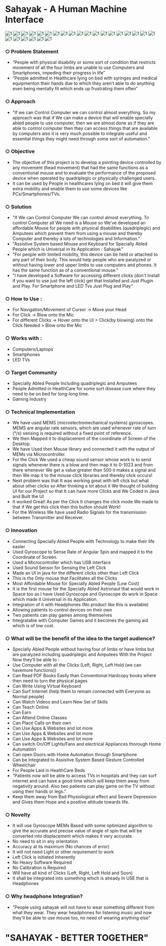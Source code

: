 # Sahayak - A Human Machine Interface

<img src="https://github.com/techyashu/ashu/blob/master/Sahayak/da50482b2e5af7dc79490b83529392c4-0.png" alt="1">

<img src="https://github.com/techyashu/ashu/blob/master/Sahayak/working_Trim.mp4" alt="1">

<img src="https://github.com/techyashu/ashu/blob/master/Sahayak/da50482b2e5af7dc79490b83529392c4-1.png" alt="1">

<img src="https://github.com/techyashu/ashu/blob/master/Sahayak/da50482b2e5af7dc79490b83529392c4-2.png" alt="1">

<img src="https://github.com/techyashu/ashu/blob/master/Sahayak/da50482b2e5af7dc79490b83529392c4-3.png" alt="1">

<img src="https://github.com/techyashu/ashu/blob/master/Sahayak/da50482b2e5af7dc79490b83529392c4-4.png" alt="1">

<img src="https://github.com/techyashu/ashu/blob/master/Sahayak/da50482b2e5af7dc79490b83529392c4-5.png" alt="1">

<img src="https://github.com/techyashu/ashu/blob/master/Sahayak/da50482b2e5af7dc79490b83529392c4-6.png" alt="1">

<img src="https://github.com/techyashu/ashu/blob/master/Sahayak/da50482b2e5af7dc79490b83529392c4-7.png" alt="1">

<img src="https://github.com/techyashu/ashu/blob/master/Sahayak/da50482b2e5af7dc79490b83529392c4-8.png" alt="1">

<img src="https://github.com/techyashu/ashu/blob/master/Sahayak/da50482b2e5af7dc79490b83529392c4-9.png" alt="1">

<img src="https://github.com/techyashu/ashu/blob/master/Sahayak/da50482b2e5af7dc79490b83529392c4-10.png" alt="1">

<img src="https://github.com/techyashu/ashu/blob/master/Sahayak/da50482b2e5af7dc79490b83529392c4-11.png" alt="1">

<img src="https://github.com/techyashu/ashu/blob/master/Sahayak/da50482b2e5af7dc79490b83529392c4-12.png" alt="1">

<img src="https://github.com/techyashu/ashu/blob/master/Sahayak/da50482b2e5af7dc79490b83529392c4-13.png" alt="1">

<img src="https://github.com/techyashu/ashu/blob/master/Sahayak/da50482b2e5af7dc79490b83529392c4-14.jpg" alt="1">

<img src="https://github.com/techyashu/ashu/blob/master/Sahayak/da50482b2e5af7dc79490b83529392c4-15.png" alt="1">

<img src="https://github.com/techyashu/ashu/blob/master/Sahayak/da50482b2e5af7dc79490b83529392c4-16.png" alt="1">

<img src="https://github.com/techyashu/ashu/blob/master/Sahayak/da50482b2e5af7dc79490b83529392c4-17.png" alt="1">

<img src="https://github.com/techyashu/ashu/blob/master/Sahayak/da50482b2e5af7dc79490b83529392c4-18.png" alt="1">

<img src="https://github.com/techyashu/ashu/blob/master/Sahayak/da50482b2e5af7dc79490b83529392c4-19.png" alt="1">

<img src="https://github.com/techyashu/ashu/blob/master/Sahayak/da50482b2e5af7dc79490b83529392c4-20.png" alt="1">

<img src="https://github.com/techyashu/ashu/blob/master/Sahayak/da50482b2e5af7dc79490b83529392c4-21.png" alt="1">

<img src="https://github.com/techyashu/ashu/blob/master/Sahayak/da50482b2e5af7dc79490b83529392c4-22.png" alt="1">

<img src="https://github.com/techyashu/ashu/blob/master/Sahayak/da50482b2e5af7dc79490b83529392c4-23.png" alt="1">

### ○ Problem Statement
- “People with physical disability or some sort of condition that restricts movement of all the four limbs are unable to use Computers and Smartphones, impeding their progress in life”
- “People admitted in Healthcare lying on bed with syringes and medical equipmenton their hands due to which they aren’t able to do anything even being mentally fit which ends up frustrating them often”

### ○ Approach
- "If we can Control Computer we can control almost everything. So my approach was that if We can make a device that will enable specially abled people to use computer, then we are almost done as if they are able to control computer then they can access things that are available by computers also it is very much possible to integrate useful and essential things they might need through some sort of automation."

### ○ Objective
- The objective of this project is to develop a pointing device controlled by any movement (head movement) that had the same functions as a conventional mouse and to evaluate the performance of the proposed device when operated by quadriplegic or physically challenged users.
- It can be used by People in healthcares lying on bed it will give them extra mobility and enable them to use some devices like PCs/Smartphones/TVs.

### ○ Solution
- "If We can Control Computer We can control almost everything. To control Computer all We need is a Mouse so We’ve developed an affordable Mouse for people with physical disabilities (quadriplegic) and Amputees which prevent them from using a mouse and thereby Computer and thereby a lots of technologies and Information."
- "Assistive System based Mouse and Keyboard for Specially Abled People which is Universal in its Application : Sahayak"
- "For people with limited mobility, this device can be held or attached to any part of their body. This would help people who are paralyzed or without having lower and upper limbs to use computers and phones. It has the same function as of a conventional mouse."
- "I have developed a Software for accessing different clicks (don't Install if you want to use just the left click) get that Installed and Just Plugin and Play. For Smartphone and LED Tvs Just Plug and Play"

### ○ How to Use :
- For Navigation/Movement of Cursor -> Move your Head
- For Click -> Blow onto the Mic
- For different Clicks -> Hover onto the UI > Click(by blowing) onto the Click Needed > Blow onto the Mic

### ○ Works with :
- Computers/Laptops
- Smartphones
- LED TVs

### ○ Target Community
- Specially Abled People Including quadriplegic and Amputees
- People Admitted in HealthCare for some sort disease cure where they need to be on bed for long-long time.
- Gaming Industry

### ○ Technical Implementation
- We have used MEMS (microelectromechanical systems) gyroscopes. MEMS are angular rate sensors, which are used whenever rate of turn (°/s) sensing is required without a fixed point of reference.
- We then Mapped it to displacement of the coordinate of Screen of the Desktop.
- We have Used then Mouse library and connected it with the output of MEMs via Microcontroller.
- For the Click We used a cheap sound sensor whose work is to send signals whenever there is a blow and then map it to 0-1023 and from there whenever We get a value greater than 500 it makes a signal and then We map it to the mouse click libraries and thereby click occurs!
- Next problem was that It was working great with left click but what about other clicks so After thinking a lot about it We thought of building UI for our Project so that It can have more Clicks and We Coded in Java and Built the UI
- It worked Great! As per the Click It changes the click mode We made to that if We get this click then this button should Work!
- For the Wireless We have used Radio Signals for the transmission between Transmitter and Receiver.

### ○ Innovation
- Connecting Specially Abled People with Technology to make their life easier
- Used Gyroscope to Sense Rate of Angular Spin and mapped it to the Coordinate of Screen.
- Used a Microcontroller which has USB interface
- Used Sound Sensor for Sensing the Left Click
- Made an UI in java for the different clicks other than Left Click
- This is the Only mouse that Facilitates all the Clicks
- Most Affordable Mouse for Specially Abled People (Low Cost)
- It is the first mouse for the Specially Abled Astronaut that would work in Space too as I have Used Gyroscope and Gyroscope do work in Space which made it Universal in its Application.
- Integration of it with Headphones (No product like this is available)
- Allowing patients to control devices on their own
- Two patients can play games among themselves
- Integratable with Computer Games and it becomes the gaming aid which is of low cost.

### ○ What will be the benefit of the idea to the target audience?
- Specially Abled People without having four of limbs or have limbs but are paralyzed including quadriplegic and Amputees With the Project Now they’ll be able to :
- Use Computer with all the Clicks (Left, Right, Left Hold (we can havemore functions))
- Can Read PDF Books Easily than Conventional Hardcopy books where then need to turn the physical pages
- Can Write Using Virtual Keyboard
- Can Surf Internet (help them to remain connected with Everyone as Normal people)
- Can Watch Videos and Learn New Set of Skills
- Can Teach Online
- Can Earn
- Can Attend Online Classes
- Can Place Calls on their own
- Can Use Apps & Websites and lot more
- Can Use Apps & Websites and lot more
- Can Use Apps & Websites and lot more
- Can switch On/Off Lights/Fans and electrical Appliances thorough Home Automation
- Can open Doors with Home Automation through Smartphone
- Can be Integrated to Assistive System Based Gesture Controlled Wheelchair
- For People Laid in HealthCare Beds
- “Patients now will be able to access TVs in hospitals and they can surf internet and can have a good time which will keep them away from negativity around. Also two patients can play game on the TV without using their hands or legs.”
- Keep them away from Bad Physiological effect and Severe Depression and Gives them Hope and a positive attitude towards life.

### ○ Novelty
- It will use Gyroscope MEMs Based with some optimized algorithm to give the accurate and precise value of angle of spin that will be converted into displacement which makes it very accurate.
- No need to sit in any orientation
- Accuracy at its maximum (No chances of error)
- It will not need Light or other requirement to work
- Left Click is initiated Inherently
- No Heavy Software Required
- No Calibration is Required
- Will have all kind of Clicks (Left, Right, Left Hold and Soon)
- It shall be integrated into something which is already In USE that is Headphones

### ○ Why headphone Integration?
- "People using sahayak will not have to wear something different from what they wear. They wear headphones for listening music and now they'll be able to use mouse too, no need of wearing anything else"

# "SAHAYAK - BETTER TOGETHER"
